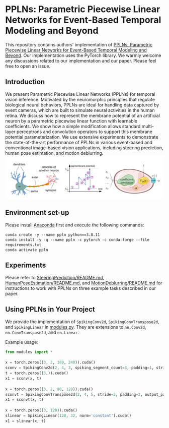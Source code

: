 # PPLNs: Parametric Piecewise Linear Networks for Event-Based Temporal Modeling and Beyond

This repository contains authors' implementation of [PPLNs: Parametric Piecewise Linear Networks for Event-Based Temporal Modeling and Beyond](https://arxiv.org/). Our implementation uses the PyTorch library. We warmly welcome any discussions related to our implementation and our paper. Please feel free to open an issue.


## Introduction
We present Parametric Piecewise Linear Networks (PPLNs) for temporal vision inference. Motivated by the neuromorphic principles that regulate biological neural behaviors, PPLNs are ideal for handling data captured by event cameras, which are built to simulate neural activities in the human retina. We discuss how to represent the membrane potential of an artificial neuron by a parametric piecewise linear function with learnable coefficients. We show how a simple modification allows standard multi-layer perceptrons and convolution operators to support this membrane potential parameterization. We use extensive experiments to demonstrate the state-of-the-art performance of PPLNs in various event-based and conventional image-based vision applications, including steering prediction, human pose estimation, and motion deblurring.
![Approach overview](./assets/overview.png)

## Environment set-up
Please install [Anaconda](https://www.anaconda.com/distribution/) first and execute the following commands:
```
conda create -y --name ppln python==3.8.11
conda install -y -q --name ppln -c pytorch -c conda-forge --file requirements.txt
conda activate ppln
```

## Experiments
Please refer to [SteeringPrediction/README.md](SteeringPrediction/README.md), [HumanPoseEstimation/README.md](HumanPoseEstimation/README.md), and [MotionDeblurring/README.md](MotionDeblurring/README.md) for instructions to work with PPLNs on three example tasks described in our paper.

## Using PPLNs in Your Project
We provide the implementation of `SpikingConv2d`, `SpikingConvTranspose2d`, and `SpikingLinear` in [modules.py](HumanPoseEstimation/ours/lib/models/modules.py). They are extensions to `nn.Conv2d`, `nn.ConvTranspose2d`, and `nn.Linear`.

Example usage:
```python
from modules import *

x = torch.zeros((3, 2, 180, 240)).cuda()
sconv = SpikingConv2d(2, 4, 3, spiking_segment_count=3, padding=1, stride=2).cuda()
t = torch.zeros((3,)).cuda()
x1 = sconv(x, t)

x = torch.zeros((3, 2, 90, 120)).cuda()
sconvt = SpikingConvTranspose2d(2, 4, 5, stride=2, padding=2, output_padding=(1, 1)).cuda()
x1 = sconvt(x, t)

x = torch.zeros((3, 128)).cuda()
slinear = SpikingLinear(128, 32, norm='constant').cuda()
x1 = slinear(x, t)
```

